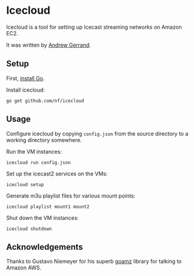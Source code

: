 # Icecloud

Icecloud is a tool for setting up Icecast streaming networks on Amazon EC2.

It was written by [Andrew Gerrand](mailto:adg@golang.org).

## Setup

First, [install Go](http://golang.org/doc/install).

Install icecloud:

	go get github.com/nf/icecloud

## Usage

Configure icecloud by copying `config.json` from the source directory to
a working directory somewhere.

Run the VM instances:

	icecloud run config.json

Set up the icecast2 services on the VMs:

	icecloud setup

Generate m3u playlist files for various mount points:

	icecloud playlist mount1 mount2

Shut down the VM instances:

	icecloud shutdown

## Acknowledgements

Thanks to Gustavo Niemeyer for his superb
[goamz](https://wiki.ubuntu.com/goamz) library for talking to Amazon AWS.

